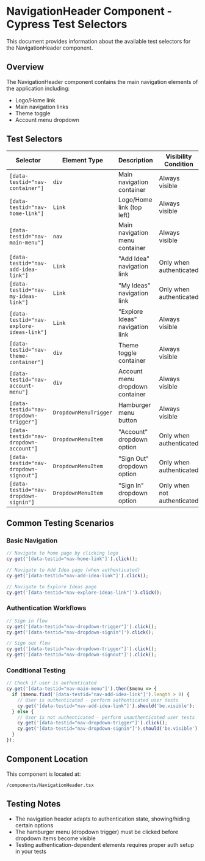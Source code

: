 # NavigationHeader Component - Cypress Test Selectors

This document provides information about the available test selectors for the NavigationHeader component.

## Overview

The NavigationHeader component contains the main navigation elements of the application including:
- Logo/Home link
- Main navigation links
- Theme toggle
- Account menu dropdown

## Test Selectors

| Selector | Element Type | Description | Visibility Condition |
|----------|--------------|-------------|----------------------|
| `[data-testid="nav-container"]` | `div` | Main navigation container | Always visible |
| `[data-testid="nav-home-link"]` | `Link` | Logo/Home link (top left) | Always visible |
| `[data-testid="nav-main-menu"]` | `nav` | Main navigation menu container | Always visible |
| `[data-testid="nav-add-idea-link"]` | `Link` | "Add Idea" navigation link | Only when authenticated |
| `[data-testid="nav-my-ideas-link"]` | `Link` | "My Ideas" navigation link | Only when authenticated |
| `[data-testid="nav-explore-ideas-link"]` | `Link` | "Explore Ideas" navigation link | Always visible |
| `[data-testid="nav-theme-container"]` | `div` | Theme toggle container | Always visible |
| `[data-testid="nav-account-menu"]` | `div` | Account menu dropdown container | Always visible |
| `[data-testid="nav-dropdown-trigger"]` | `DropdownMenuTrigger` | Hamburger menu button | Always visible |
| `[data-testid="nav-dropdown-account"]` | `DropdownMenuItem` | "Account" dropdown option | Only when authenticated |
| `[data-testid="nav-dropdown-signout"]` | `DropdownMenuItem` | "Sign Out" dropdown option | Only when authenticated |
| `[data-testid="nav-dropdown-signin"]` | `DropdownMenuItem` | "Sign In" dropdown option | Only when not authenticated |

## Common Testing Scenarios

### Basic Navigation

```javascript
// Navigate to home page by clicking logo
cy.get('[data-testid="nav-home-link"]').click();

// Navigate to Add Idea page (when authenticated)
cy.get('[data-testid="nav-add-idea-link"]').click();

// Navigate to Explore Ideas page
cy.get('[data-testid="nav-explore-ideas-link"]').click();
```

### Authentication Workflows

```javascript
// Sign in flow
cy.get('[data-testid="nav-dropdown-trigger"]').click();
cy.get('[data-testid="nav-dropdown-signin"]').click();

// Sign out flow
cy.get('[data-testid="nav-dropdown-trigger"]').click();
cy.get('[data-testid="nav-dropdown-signout"]').click();
```

### Conditional Testing

```javascript
// Check if user is authenticated
cy.get('[data-testid="nav-main-menu"]').then($menu => {
  if ($menu.find('[data-testid="nav-add-idea-link"]').length > 0) {
    // User is authenticated - perform authenticated user tests
    cy.get('[data-testid="nav-add-idea-link"]').should('be.visible');
  } else {
    // User is not authenticated - perform unauthenticated user tests
    cy.get('[data-testid="nav-dropdown-trigger"]').click();
    cy.get('[data-testid="nav-dropdown-signin"]').should('be.visible');
  }
});
```

## Component Location

This component is located at:
```
/components/NavigationHeader.tsx
```

## Testing Notes

- The navigation header adapts to authentication state, showing/hiding certain options
- The hamburger menu (dropdown trigger) must be clicked before dropdown items become visible
- Testing authentication-dependent elements requires proper auth setup in your tests